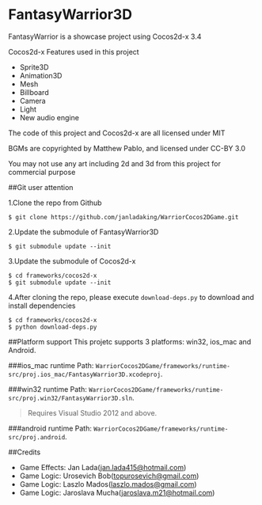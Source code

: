 FantasyWarrior3D
================

FantasyWarrior is a showcase project using Cocos2d-x 3.4

Cocos2d-x Features used in this project
* Sprite3D
* Animation3D
* Mesh
* Billboard
* Camera
* Light
* New audio engine

The code of this project and Cocos2d-x are all licensed under MIT

BGMs are copyrighted by Matthew Pablo, and licensed under CC-BY 3.0

You may not use any art including 2d and 3d from this project for commercial purpose

##Git user attention

1.Clone the repo from Github

```
$ git clone https://github.com/janladaking/WarriorCocos2DGame.git
```

2.Update the submodule of FantasyWarrior3D

```
$ git submodule update --init
```
3.Update the submodule of Cocos2d-x

```
$ cd frameworks/cocos2d-x
$ git submodule update --init
```

4.After cloning the repo, please execute `download-deps.py` to download and install dependencies

```
$ cd frameworks/cocos2d-x
$ python download-deps.py
```


##Platform support
This projetc supports 3 platforms: win32, ios_mac and Android.

###ios_mac runtime
Path:
`WarriorCocos2DGame/frameworks/runtime-src/proj.ios_mac/FantasyWarrior3D.xcodeproj`.

###win32 runtime
Path: `WarriorCocos2DGame/frameworks/runtime-src/proj.win32/FantasyWarrior3D.sln`.
>Requires Visual Studio 2012 and above.

###android runtime
Path: `WarriorCocos2DGame/frameworks/runtime-src/proj.android`.

##Credits
* Game Effects: Jan Lada(jan.lada415@hotmail.com)
* Game Logic: Urosevich Bob(topurosevich@gmail.com)
* Game Logic: Laszlo Mados(laszlo.mados@gmail.com)
* Game Logic: Jaroslava Mucha(jaroslava.m21@hotmail.com)
